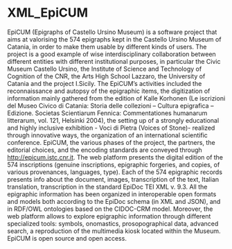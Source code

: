 # XML_EpiCUM
EpiCUM (Epigraphs of Castello Ursino Museum) is a software project that aims at valorising the 574 epigraphs kept in the Castello Ursino Museum of Catania, in order to make them usable by different kinds of users. The project is a good example of wise interdisciplinary collaboration between different entities with different institutional purposes, in particular the Civic Museum Castello Ursino, the Institute of Science and Technology of Cognition of the CNR, the Arts High School Lazzaro, the University of Catania and the project I.Sicily. 
The EpiCUM’s activities included the reconnaissance and autopsy of the epigraphic items, the digitization of information mainly gathered from the edition of Kalle Korhonen (Le iscrizioni del Museo Civico di Catania: Storia delle collezioni – Cultura epigrafica – Edizione. Societas Scientiarum Fennica: Commentationes humanarum litterarum, vol. 121, Helsinki 2004), the setting up of a strongly educational and highly inclusive exhibition - Voci di Pietra (Voices of Stone)- realized through innovative ways, the organization of an international scientific conference. EpiCUM, the various phases of the project, the partners, the editorial choices, and the encoding standards are conveyed through http://epicum.istc.cnr.it. 
The web platform presents the digital edition of the 574 inscriptions (genuine inscriptions, epigraphic forgeries, and copies, of various provenances, languages, type). Each of the 574 epigraphic records presents info about the document, images, transcription of the text, Italian translation, transcription in the standard EpiDoc TEI XML v. 9.3. All the epigraphic information has been organized in interoperable open formats and models both according to the EpiDoc schema (in XML and JSON), and in RDF/OWL ontologies based on the CIDOC-CRM model. Moreover, the web platform allows to explore epigraphic information through different specialized tools: symbols, onomastics, prosopographical data, advanced search, a reproduction of the multimedia kiosk located within the Museum. EpiCUM is open source and open access.
